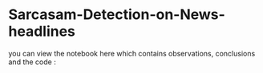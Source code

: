 # Sarcasam-Detection-on-News-headlines

you can view the notebook here which contains observations, conclusions and the code : 
